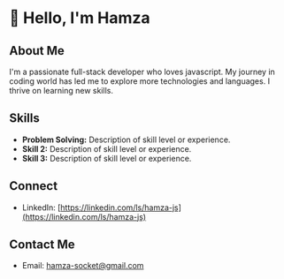 # 👋 Hello, I'm Hamza

## About Me

I'm a passionate full-stack developer who loves javascript. My journey in coding world has led me to explore more technologies and languages. I thrive on learning new skills. 

## Skills

- **Problem Solving:** Description of skill level or experience.
- **Skill 2:** Description of skill level or experience.
- **Skill 3:** Description of skill level or experience.

## Connect

- LinkedIn: [https://linkedin.com/ls/hamza-js](https://linkedin.com/ls/hamza-js)

## Contact Me

- Email: [hamza-socket@gmail.com](mailto:hamza-socket@gmail.com)

<!---
hamza-socket/hamza-socket is a ✨ special ✨ repository because its `README.md` (this file) appears on your GitHub profile.
You can click the Preview link to take a look at your changes.
--->
